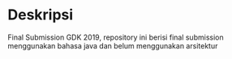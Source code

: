 # Deskripsi
Final Submission GDK 2019, repository ini berisi final submission menggunakan bahasa java dan belum menggunakan arsitektur
